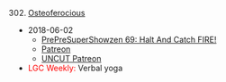 302. [Osteoferocious](https://linuxgamecast.com/2018/06/linuxgamecast-weekly-302-osteoferocious/)
   * 2018-06-02
      * [PrePreSuperShowzen 69: Halt And Catch FIRE!](https://www.patreon.com/posts/prepresupershowz-19227593)
      * [Patreon](https://www.patreon.com/posts/linuxgamecast-19225778)
      * [UNCUT Patreon](https://www.patreon.com/posts/linuxgamecast-19222573)
   * <span style="color:red">LGC Weekly:</span> Verbal yoga
